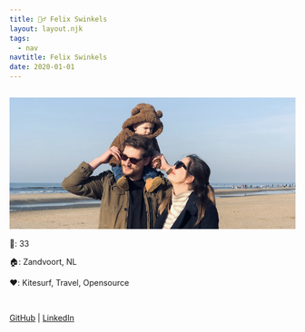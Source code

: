 ```yaml
---
title: 🙋‍♂️ Felix Swinkels
layout: layout.njk
tags:
  - nav
navtitle: Felix Swinkels
date: 2020-01-01
---
```


##

![family](img/fam.jpeg)

🤫: 33

🏠: Zandvoort, NL

❤️: Kitesurf, Travel, Opensource

&nbsp;

[GitHub](https://github.com/TGIFelix) | [LinkedIn](https://www.linkedin.com/in/felixswinkels)
